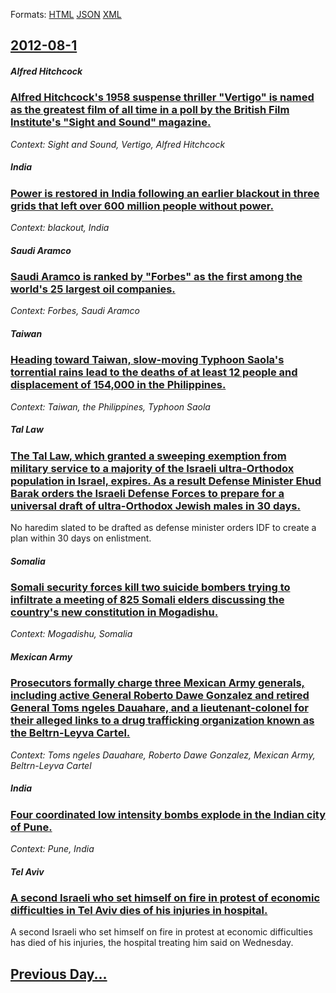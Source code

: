 
Formats: [HTML](2012/08/1/index.html)  [JSON](2012/08/1/index.json)  [XML](2012/08/1/index.xml)  

## [2012-08-1](/news/2012/08/1/index.md)

##### Alfred Hitchcock
### [Alfred Hitchcock's 1958 suspense thriller "Vertigo" is named as the greatest film of all time in a poll by the British Film Institute's "Sight and Sound" magazine. ](/news/2012/08/1/alfred-hitchcock-s-1958-suspense-thriller-vertigo-is-named-as-the-greatest-film-of-all-time-in-a-poll-by-the-british-film-institute-s-sig.md)
_Context: Sight and Sound, Vertigo, Alfred Hitchcock_

##### India
### [Power is restored in India following an earlier blackout in three grids that left over 600 million people without power. ](/news/2012/08/1/power-is-restored-in-india-following-an-earlier-blackout-in-three-grids-that-left-over-600-million-people-without-power.md)
_Context: blackout, India_

##### Saudi Aramco
### [Saudi Aramco is ranked by "Forbes" as the first among the world's 25 largest oil companies. ](/news/2012/08/1/saudi-aramco-is-ranked-by-forbes-as-the-first-among-the-world-s-25-largest-oil-companies.md)
_Context: Forbes, Saudi Aramco_

##### Taiwan
### [Heading toward Taiwan, slow-moving Typhoon Saola's torrential rains lead to the deaths of at least 12 people and displacement of 154,000 in the Philippines. ](/news/2012/08/1/heading-toward-taiwan-slow-moving-typhoon-saola-s-torrential-rains-lead-to-the-deaths-of-at-least-12-people-and-displacement-of-154-000-in.md)
_Context: Taiwan, the Philippines, Typhoon Saola_

##### Tal Law
### [The Tal Law, which granted a sweeping exemption from military service to a majority of the Israeli ultra-Orthodox population in Israel, expires. As a result Defense Minister Ehud Barak orders the Israeli Defense Forces to prepare for a universal draft of ultra-Orthodox Jewish males in 30 days. ](/news/2012/08/1/the-tal-law-which-granted-a-sweeping-exemption-from-military-service-to-a-majority-of-the-israeli-ultra-orthodox-population-in-israel-expi.md)
No haredim slated to be drafted as defense minister orders IDF to create a plan within 30 days on enlistment.

##### Somalia
### [Somali security forces kill two suicide bombers trying to infiltrate a meeting of 825 Somali elders discussing the country's new constitution in Mogadishu. ](/news/2012/08/1/somali-security-forces-kill-two-suicide-bombers-trying-to-infiltrate-a-meeting-of-825-somali-elders-discussing-the-country-s-new-constitutio.md)
_Context: Mogadishu, Somalia_

##### Mexican Army
### [Prosecutors formally charge three Mexican Army generals, including active General Roberto Dawe Gonzalez and retired General Toms ngeles Dauahare, and a lieutenant-colonel for their alleged links to a drug trafficking organization known as the Beltrn-Leyva Cartel. ](/news/2012/08/1/prosecutors-formally-charge-three-mexican-army-generals-including-active-general-roberto-dawe-gonzalez-and-retired-general-tomas-angeles-da.md)
_Context: Toms ngeles Dauahare, Roberto Dawe Gonzalez, Mexican Army, Beltrn-Leyva Cartel_

##### India
### [Four coordinated low intensity bombs explode in the Indian city of Pune. ](/news/2012/08/1/four-coordinated-low-intensity-bombs-explode-in-the-indian-city-of-pune.md)
_Context: Pune, India_

##### Tel Aviv
### [A second Israeli who set himself on fire in protest of economic difficulties in Tel Aviv dies of his injuries in hospital. ](/news/2012/08/1/a-second-israeli-who-set-himself-on-fire-in-protest-of-economic-difficulties-in-tel-aviv-dies-of-his-injuries-in-hospital.md)
A second Israeli who set himself on fire in protest at economic difficulties has died of his injuries, the hospital treating him said on Wednesday.

## [Previous Day...](/news/2012/07/31/index.md)

